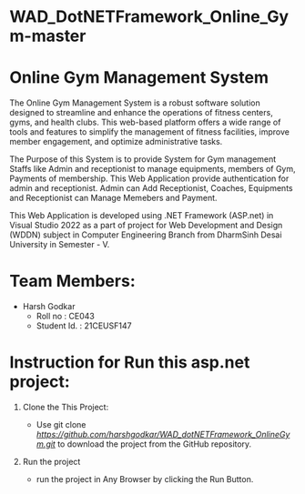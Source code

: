 # WAD_DotNETFramework_Online_Gym-master

# Online Gym Management System

   The Online Gym Management System is a robust software solution designed to streamline and enhance the operations of fitness centers, gyms, and health clubs. This
web-based platform offers a wide range of tools and features to simplify the management of fitness facilities, improve member engagement, and optimize administrative tasks. 

   The Purpose of this System is to provide System for Gym management Staffs like Admin and receptionist to manage equipments, members of Gym, Payments of membership.
This Web Application provide authentication for admin and receptionist. Admin can Add Receptionist, Coaches, Equipments and Receptionist can Manage Memebers and Payment.

  This Web Application is developed using .NET Framework (ASP.net) in Visual Studio 2022 as a part of project for Web Development and Design (WDDN) subject in Computer Engineering Branch from DharmSinh Desai University in Semester - V.

# Team Members:
- Harsh Godkar
  - Roll no : CE043
  - Student Id. : 21CEUSF147

# Instruction for Run this asp.net project:
1. Clone the This Project:
   - Use git clone *https://github.com/harshgodkar/WAD_dotNETFramework_OnlineGym.git* to download the project from the GitHub repository.

2. Run the project
   - run the project in Any Browser by clicking the Run Button.
